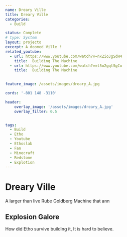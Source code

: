 ```yaml
---
name: Dreary Ville
title: Dreary Ville
categories:
  - Build

status: Complete
# type: System
layout: projecto
excerpt: A doomed Ville !
related_youtube:
  - url: https://www.youtube.com/watch?v=nxZioJgSdH4
    title:  Building The Machine
  - url: https://www.youtube.com/watch?v=t5o2gqtSgCo
    title:  Building The Machine
    

feature_image: /assets/images/dreary_A.jpg

cords: '-801 148 -3110'

header: 
    overlay_image: '/assets/images/dreary_A.jpg'
    overlay_filter: 0.5 


tags:
  - Build
  - Etho
  - Youtube
  - Ethoslab
  - Fan
  - Minecraft
  - Redstone
  - Explotion
---
```


# Dreary Ville
A larger than live Rube Goldberg Machine that ann

## Explosion Galore
How did Etho survive building it, It is hard to believe.